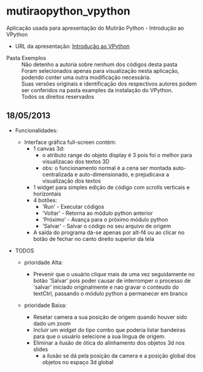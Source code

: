 mutiraopython_vpython
================================

Aplicação usada para apresentação do Mutirão Python - Introdução ao VPython

* URL da apresentação: [Introdução ao VPython](https://www.youtube.com/watch?feature=player_embedded&v=m-1DvF3Mr3s)

<dl>
  <dt>Pasta Exemplos</dt>
  <dd>Não detenho a autoria sobre nenhum dos códigos desta pasta</dd>
  <dd>Foram selecionados apenas para visualização nesta aplicação, podendo conter uma outra modificação necessária.</dd>
  <dd>Suas versões originais e identificação dos respectivos autores podem ser conferidos na pasta examples da instalação do VPython.</dd>
  <dd>Todos os direitos reservados</dd>
</dl>


18/05/2013
----------

* Funcionalidades:
     * Interface gráfica full-screen contém:
          * 1 canvas 3d:
             * o atributo range do objeto display é 3 pois foi o melhor para visualizacao dos textos 3D
             * obs: o funcionamento normal é a cena ser montada auto-centralizada e  auto-dimensionado, e prejudicava a visualização dos textos
          * 1 widget para simples edição de código com scrolls verticais e horizontais
          * 4 botões:
             * 'Run' - Executar códigos
             * 'Voltar' - Retorna ao módulo python anterior
             * 'Próximo' - Avança para o próximo módulo python
             * 'Salvar' - Salvar o código no seu arquivo de origem
          * A saída do programa dá-se apenas por alt-f4 ou ao clicar  no botão de fechar no canto direito superior da tela

* TODOS
  * prioridade Alta:
     * Prevenir que o usuário clique mais de uma vez seguidamente no botão
        'Salvar' pois poder causar de interromper o processo de 'salvar'
        iniciado originalmente e nao gravar o conteudo do textCtrl,
        passando o módulo python a permanecer em branco

  * prioridade Baixa:
     * Resetar camera a sua posição de origem quando houver sido  dado um zoom
      * Incluir um widget do tipo combo que poderia listar bandeiras para que o usuário selecione a sua língua de origem.
      * Eliminar a ilusão de ótica do alinhamento dos objetos 3d nos slides
         * a ilusão se dá pela posição da camera e a posição global dos objetos no espaço 3d global